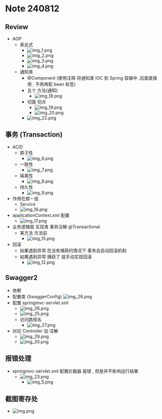 # Note 240812

## Review

- AOP
    - 表达式
        - ![img_1.png](img_1.png)
        - ![img_2.png](img_2.png)
        - ![img_3.png](img_3.png)
        - ![img_4.png](img_4.png)
    - 通知类
        - @Component (使用注释 将通知类 IOC 到 Spring 容器中 ,后面直接用 , 不用再配 bean 标签)
        - 五个 方法(通知)
            - ![img_18.png](img_18.png)
        - 切面 切点
            - ![img_19.png](img_19.png)
            - ![img_20.png](img_20.png)
        - ![img_22.png](img_22.png)

## 事务 (Transaction)

- ACID
    - 原子性
        - ![img_6.png](img_6.png)
    - 一致性
        - ![img_7.png](img_7.png)
    - 隔离性
        - ![img_8.png](img_8.png)
    - 持久性
        - ![img_9.png](img_9.png)
- 作用在那一层
    - Service
    - ![img_16.png](img_16.png)
- applicationContext.xml 配置
    - ![img_17.png](img_17.png)
- 业务逻辑层 实现类 事务注解 @Transactional
    - 某方法 方法前
        - ![img_15.png](img_15.png)
- 回滚
    - 如果遇到异常 在没有捕获的情况下 事务会启动回滚机制
    - 如果遇到异常 捕获了 就手动实现回滚
        - ![img_12.png](img_12.png)

## Swagger2

- 依赖
- 配置类 (SwaggerConfig)
  ![img_28.png](img_28.png)
- 配置 springmvc-servlet.xml
    - ![img_26.png](img_26.png)
    - ![img_25.png](img_25.png)
    - 访问路径名
        - ![img_27.png](img_27.png)
- 对应 Controller 加 注解
    - ![img_29.png](img_29.png)
    - ![img_30.png](img_30.png)

## 报错处理

- springmvc-servlet.xml 配置拦截器 报错 , 但是并不影响运行结果
    - ![img_23.png](img_23.png)
        - ![img_5.png](img_5.png)

## 截图寄存处

- ![img.png](img.png)
